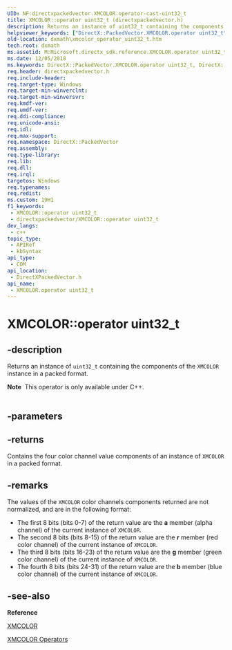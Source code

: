 ```yaml
---
UID: NF:directxpackedvector.XMCOLOR.operator-cast-uint32_t
title: XMCOLOR::operator uint32_t (directxpackedvector.h)
description: Returns an instance of uint32_t containing the components of the XMCOLORinstance in a packed format.
helpviewer_keywords: ["DirectX::PackedVector.XMCOLOR.operator uint32_t","DirectX::PackedVector::XMCOLOR::operator uint32_t","XMCOLOR structure [DirectX Math Support APIs]","operator uint32_t method","XMCOLOR.operator uint32_t","XMCOLOR::operator uint32_t","dxmath.xmcolor_operator_uint32_t","operator uint32_t","operator uint32_t method [DirectX Math Support APIs]","operator uint32_t method [DirectX Math Support APIs]","XMCOLOR structure"]
old-location: dxmath\xmcolor_operator_uint32_t.htm
tech.root: dxmath
ms.assetid: M:Microsoft.directx_sdk.reference.XMCOLOR.operator uint32_t
ms.date: 12/05/2018
ms.keywords: DirectX::PackedVector.XMCOLOR.operator uint32_t, DirectX::PackedVector::XMCOLOR::operator uint32_t, XMCOLOR structure [DirectX Math Support APIs],operator uint32_t method, XMCOLOR.operator uint32_t, XMCOLOR::operator uint32_t, dxmath.xmcolor_operator_uint32_t, operator uint32_t, operator uint32_t method [DirectX Math Support APIs], operator uint32_t method [DirectX Math Support APIs],XMCOLOR structure
req.header: directxpackedvector.h
req.include-header: 
req.target-type: Windows
req.target-min-winverclnt: 
req.target-min-winversvr: 
req.kmdf-ver: 
req.umdf-ver: 
req.ddi-compliance: 
req.unicode-ansi: 
req.idl: 
req.max-support: 
req.namespace: DirectX::PackedVector
req.assembly: 
req.type-library: 
req.lib: 
req.dll: 
req.irql: 
targetos: Windows
req.typenames: 
req.redist: 
ms.custom: 19H1
f1_keywords:
 - XMCOLOR::operator uint32_t
 - directxpackedvector/XMCOLOR::operator uint32_t
dev_langs:
 - c++
topic_type:
 - APIRef
 - kbSyntax
api_type:
 - COM
api_location:
 - DirectXPackedVector.h
api_name:
 - XMCOLOR.operator uint32_t
---
```


# XMCOLOR::operator uint32_t


## -description

Returns an instance of <code>uint32_t</code> containing the components of the <code>XMCOLOR</code> instance in a packed format.
<div class="alert"><b>Note</b>  This operator is only available under C++.
    </div><div> </div>

## -parameters

## -returns

Contains the four color channel value components of an instance of
		<code>XMCOLOR</code> in a packed format.

## -remarks

The values of the <code>XMCOLOR</code> color channels components returned are not
	    normalized, and are in the following format:
	    
	

<ul>
<li>
The first 8 bits (bits 0-7) of the return value are the <b>a</b> member (alpha
		    channel) of the current instance of <code>XMCOLOR</code>.
		

</li>
<li>
The second 8 bits (bits 8-15) of the return value are the <b>r</b> member (red
		    color channel) of the current instance of <code>XMCOLOR</code>.
		

</li>
<li>
The third 8 bits (bits 16-23) of the return value are the <b>g</b> member (green
		    color channel) of the current instance of <code>XMCOLOR</code>.
		

</li>
<li>
The fourth 8 bits (bits 24-31) of the return value are the <b>b</b> member (blue
		    color channel) of the current instance of <code>XMCOLOR</code>.
		

</li>
</ul>

## -see-also

<b>Reference</b>



<a href="/windows/desktop/api/directxpackedvector/ns-directxpackedvector-xmcolor">XMCOLOR</a>



<a href="/windows/desktop/dxmath/ovw-xmcolor-operators">XMCOLOR Operators</a>